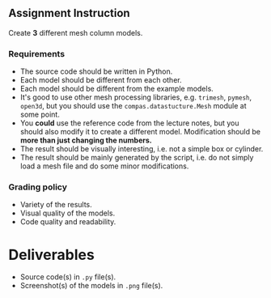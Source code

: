 ## Assignment Instruction
Create __3__ different mesh column models.

### Requirements
- The source code should be written in Python.
- Each model should be different from each other.
- Each model should be different from the example models.
- It's good to use other mesh processing libraries, e.g. `trimesh`, `pymesh`, `open3d`, but you should use the `compas.datastucture.Mesh` module at some point.
- You __could__ use the reference code from the lecture notes, but you should also modify it to create a different model. Modification should be __more than just changing the numbers.__
- The result should be visually interesting, i.e. not a simple box or cylinder.
- The result should be mainly generated by the script, i.e. do not simply load a mesh file and do some minor modifications.

### Grading policy
- Variety of the results.
- Visual quality of the models.
- Code quality and readability.


# Deliverables
- Source code(s) in `.py` file(s).
- Screenshot(s) of the models in `.png` file(s).


